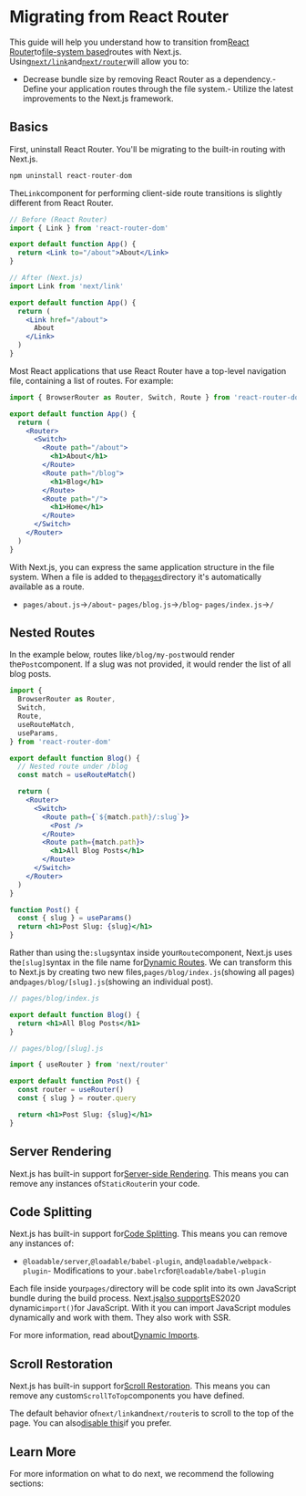 # Migrating from React Router

This guide will help you understand how to transition from[React Router](https://reactrouter.com)to[file-system based](/docs/routing/introduction)routes with Next.js. Using[`next/link`](/docs/api-reference/next/link)and[`next/router`](/docs/api-reference/next/router)will allow you to:

- Decrease bundle size by removing React Router as a dependency.- Define your application routes through the file system.- Utilize the latest improvements to the Next.js framework.

## Basics

First, uninstall React Router. You'll be migrating to the built-in routing with Next.js.

```jsx
npm uninstall react-router-dom

```

The`Link`component for performing client-side route transitions is slightly different from React Router.

```jsx
// Before (React Router)
import { Link } from 'react-router-dom'

export default function App() {
  return <Link to="/about">About</Link>
}

// After (Next.js)
import Link from 'next/link'

export default function App() {
  return (
    <Link href="/about">
      About
    </Link>
  )
}

```

Most React applications that use React Router have a top-level navigation file, containing a list of routes. For example:

```jsx
import { BrowserRouter as Router, Switch, Route } from 'react-router-dom'

export default function App() {
  return (
    <Router>
      <Switch>
        <Route path="/about">
          <h1>About</h1>
        </Route>
        <Route path="/blog">
          <h1>Blog</h1>
        </Route>
        <Route path="/">
          <h1>Home</h1>
        </Route>
      </Switch>
    </Router>
  )
}

```

With Next.js, you can express the same application structure in the file system. When a file is added to the[`pages`](/docs/basic-features/pages)directory it's automatically available as a route.

- `pages/about.js`→`/about`- `pages/blog.js`→`/blog`- `pages/index.js`→`/`

## Nested Routes

In the example below, routes like`/blog/my-post`would render the`Post`component. If a slug was not provided, it would render the list of all blog posts.

```jsx
import {
  BrowserRouter as Router,
  Switch,
  Route,
  useRouteMatch,
  useParams,
} from 'react-router-dom'

export default function Blog() {
  // Nested route under /blog
  const match = useRouteMatch()

  return (
    <Router>
      <Switch>
        <Route path={`${match.path}/:slug`}>
          <Post />
        </Route>
        <Route path={match.path}>
          <h1>All Blog Posts</h1>
        </Route>
      </Switch>
    </Router>
  )
}

function Post() {
  const { slug } = useParams()
  return <h1>Post Slug: {slug}</h1>
}

```

Rather than using the`:slug`syntax inside your`Route`component, Next.js uses the`[slug]`syntax in the file name for[Dynamic Routes](/docs/routing/dynamic-routes). We can transform this to Next.js by creating two new files,`pages/blog/index.js`(showing all pages) and`pages/blog/[slug].js`(showing an individual post).

```jsx
// pages/blog/index.js

export default function Blog() {
  return <h1>All Blog Posts</h1>
}

// pages/blog/[slug].js

import { useRouter } from 'next/router'

export default function Post() {
  const router = useRouter()
  const { slug } = router.query

  return <h1>Post Slug: {slug}</h1>
}

```

## Server Rendering

Next.js has built-in support for[Server-side Rendering](/docs/basic-features/pages#server-side-renderingmd). This means you can remove any instances of`StaticRouter`in your code.

## Code Splitting

Next.js has built-in support for[Code Splitting](https://reactrouter.com/web/guides/code-splitting). This means you can remove any instances of:

- `@loadable/server`,`@loadable/babel-plugin`, and`@loadable/webpack-plugin`- Modifications to your`.babelrc`for`@loadable/babel-plugin`

Each file inside your`pages/`directory will be code split into its own JavaScript bundle during the build process. Next.js[also supports](/docs/basic-features/supported-browsers-features#javascript-language-features)ES2020 dynamic`import()`for JavaScript. With it you can import JavaScript modules dynamically and work with them. They also work with SSR.

For more information, read about[Dynamic Imports](/docs/advanced-features/dynamic-import).

## Scroll Restoration

Next.js has built-in support for[Scroll Restoration](https://reactrouter.com/web/guides/scroll-restoration). This means you can remove any custom`ScrollToTop`components you have defined.

The default behavior of`next/link`and`next/router`is to scroll to the top of the page. You can also[disable this](/docs/api-reference/next/link#disable-scrolling-to-the-top-of-the-page)if you prefer.

## Learn More

For more information on what to do next, we recommend the following sections:






